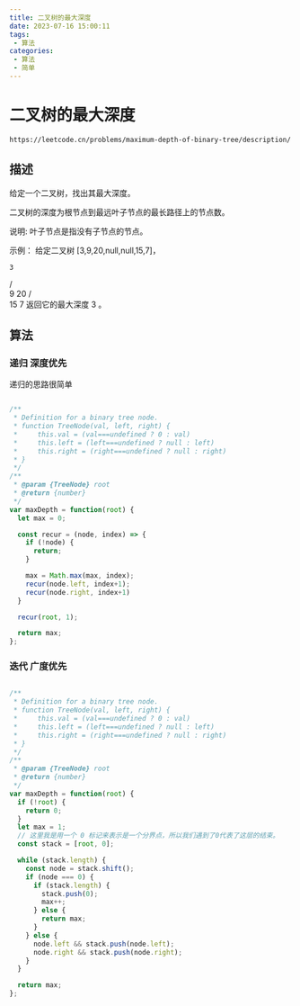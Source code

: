 ```yaml
---
title: 二叉树的最大深度
date: 2023-07-16 15:00:11
tags:
 - 算法
categories:
 - 算法
 - 简单
---
```


# 二叉树的最大深度

```
https://leetcode.cn/problems/maximum-depth-of-binary-tree/description/
```

## 描述

给定一个二叉树，找出其最大深度。

二叉树的深度为根节点到最远叶子节点的最长路径上的节点数。

说明: 叶子节点是指没有子节点的节点。

示例：
给定二叉树 [3,9,20,null,null,15,7]，

    3
   / \
  9  20
    /  \
   15   7
返回它的最大深度 3 。


## 算法

### 递归 深度优先

递归的思路很简单

```JavaScript

/**
 * Definition for a binary tree node.
 * function TreeNode(val, left, right) {
 *     this.val = (val===undefined ? 0 : val)
 *     this.left = (left===undefined ? null : left)
 *     this.right = (right===undefined ? null : right)
 * }
 */
/**
 * @param {TreeNode} root
 * @return {number}
 */
var maxDepth = function(root) {
  let max = 0;

  const recur = (node, index) => {
    if (!node) {
      return;
    }

    max = Math.max(max, index);
    recur(node.left, index+1);
    recur(node.right, index+1)
  }

  recur(root, 1);

  return max;
};

```


### 迭代 广度优先


```JavaScript

/**
 * Definition for a binary tree node.
 * function TreeNode(val, left, right) {
 *     this.val = (val===undefined ? 0 : val)
 *     this.left = (left===undefined ? null : left)
 *     this.right = (right===undefined ? null : right)
 * }
 */
/**
 * @param {TreeNode} root
 * @return {number}
 */
var maxDepth = function(root) {
  if (!root) {
    return 0;
  }
  let max = 1;
  // 这里我是用一个 0 标记来表示是一个分界点，所以我们遇到了0代表了这层的结束。
  const stack = [root, 0];

  while (stack.length) {
    const node = stack.shift();
    if (node === 0) {
      if (stack.length) {
        stack.push(0);
        max++;
      } else {
        return max;
      }
    } else {
      node.left && stack.push(node.left);
      node.right && stack.push(node.right);
    }
  }

  return max;
};

```
